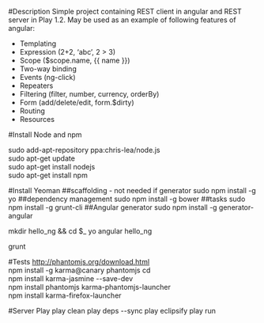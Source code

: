 #Description
Simple project containing REST client in angular and REST server in Play 1.2. May be used as an example of following features of angular:

* Templating  
* Expression (2+2, ‘abc’, 2 > 3)  
* Scope ($scope.name, {{ name }})  
* Two-way binding  
* Events (ng-click)  
* Repeaters  
* Filtering (filter, number, currency, orderBy)  
* Form (add/delete/edit, form.$dirty)  
* Routing
* Resources  

#Install Node and npm

sudo add-apt-repository ppa:chris-lea/node.js  
sudo apt-get update  
sudo apt-get install nodejs  
sudo apt-get install npm  

#Install Yeoman
##scaffolding - not needed if generator
sudo npm install -g yo
##dependency management
sudo npm install -g bower
##tasks
sudo npm install -g grunt-cli
##Angular generator
sudo npm install -g generator-angular

mkdir hello_ng && cd $_
yo angular hello_ng

grunt 

#Tests
http://phantomjs.org/download.html  
npm install -g karma@canary phantomjs cd   
npm install karma-jasmine --save-dev  
npm install phantomjs karma-phantomjs-launcher  
npm install karma-firefox-launcher  

#Server Play
play clean
play deps --sync
play eclipsify
play run
